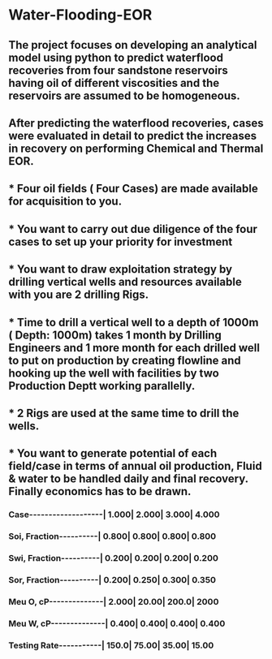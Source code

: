 # Water-Flooding-EOR

## The project focuses on developing an analytical model using python to predict waterflood recoveries from four sandstone reservoirs having oil of different viscosities and the reservoirs are assumed to be homogeneous. 
## After predicting the waterflood recoveries, cases were evaluated in detail to predict the increases in recovery on performing Chemical and Thermal EOR.

## * Four oil fields ( Four Cases) are made available for acquisition to you.
## * You want to carry out due diligence of the four cases to set up your priority for investment
## * You want to draw exploitation strategy by drilling vertical wells and resources available with you are 2 drilling Rigs.
## * Time to drill a vertical well to a depth of 1000m ( Depth: 1000m) takes 1 month by Drilling Engineers and 1 more month for each drilled well to put on production by creating flowline and hooking up the well with facilities by two Production Deptt working parallelly.
## * 2 Rigs are used at the same time to drill the wells.
## * You want to generate potential of each field/case in terms of annual oil production, Fluid & water to be handled daily and final recovery. Finally economics has to be drawn.
### Case-------------------| 1.000| 2.000| 3.000| 4.000
### Soi, Fraction----------| 0.800| 0.800| 0.800| 0.800
### Swi, Fraction----------| 0.200| 0.200| 0.200| 0.200
### Sor, Fraction----------| 0.200| 0.250| 0.300| 0.350
### Meu O, cP--------------| 2.000| 20.00| 200.0| 2000
### Meu W, cP--------------| 0.400| 0.400| 0.400| 0.400
### Testing Rate-----------| 150.0| 75.00| 35.00| 15.00
